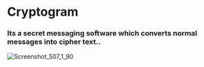 # Cryptogram
### Its a secret messaging software which converts normal messages into cipher text..

![Screenshot_507_1_90](https://user-images.githubusercontent.com/82876692/128881806-9f4b6d10-31fd-4262-a021-a89e0c6adaac.png)

